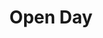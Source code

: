 ---
published: false
title: Open Day
layout:
permalink: 
category: banner-homepage
slug: open-day-june
link: /events/open-day-june/
caption:
  display: true
  description: Event, 14th June
  credits: Lynne Brisbane
motto:
  display: false
responsive: true
---